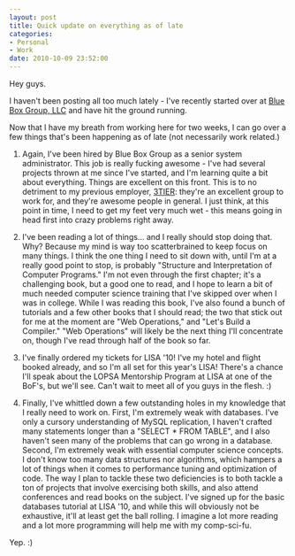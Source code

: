 ```yaml
---
layout: post
title: Quick update on everything as of late
categories:
- Personal
- Work
date: 2010-10-09 23:52:00
---
```


Hey guys.

I haven't been posting all too much lately - I've recently started over at
[Blue Box Group, LLC] and have hit the ground running.

Now that I have my breath from working here for two weeks, I can go over a few
things that's been happening as of late (not necessarily work related.)

1. Again, I've been hired by Blue Box Group as a senior system administrator.
This job is really fucking awesome - I've had several projects thrown at me
since I've started, and I'm learning quite a bit about everything. Things
are excellent on this front. This is to no detriment to my previous employer,
[3TIER]: they're an excellent group to work for, and they're awesome people
in general.  I just think, at this point in time, I need to get my feet
very much wet - this means going in head first into crazy problems right away.

2. I've been reading a lot of things... and I really should stop doing that.
Why? Because my mind is way too scatterbrained to keep focus on many things.
I think the one thing I need to sit down with, until I'm at a really good
point to stop, is probably "Structure and Interpretation of Computer Programs."
I'm not even through the first chapter; it's a challenging book, but a good one
to read, and I hope to learn a bit of much needed computer science training
that I've skipped over when I was in college.  While I was reading this book,
I've also found a bunch of tutorials and a few other books that I should read;
the two that stick out for me at the moment are "Web Operations," and
"Let's Build a Compiler."  "Web Operations" will likely be the next thing
I'll concentrate on, though I've read through half of the book so far.

3. I've finally ordered my tickets for LISA '10!  I've my hotel and flight
booked already, and so I'm all set for this year's LISA!  There's a chance
I'll speak about the LOPSA Mentorship Program at LISA at one of the BoF's,
but we'll see.  Can't wait to meet all of you guys in the flesh. :)

4. Finally, I've whittled down a few outstanding holes in my knowledge that
I really need to work on.  First, I'm extremely weak with databases. I've
only a cursory understanding of MySQL replication, I haven't crafted many
statements longer than a "SELECT * FROM TABLE", and I also haven't seen many
of the problems that can go wrong in a database.  Second, I'm extremely weak
with essential computer science concepts.  I don't know too many data
structures nor algorithms, which hampers a lot of things when it comes to
performance tuning and optimization of code.  The way I plan to tackle these
two deficiencies is to both tackle a ton of projects that involve exercising
both skills, and also attend conferences and read books on the subject.
I've signed up for the basic databases tutorial at LISA '10, and while this
will obviously not be exhaustive, it'll at least get the ball rolling. I
imagine a lot more reading and a lot more programming will help me with
my comp-sci-fu.

Yep. :)

[Blue Box Group, LLC]: http://blueboxgrp.com
[3TIER]: http://3tier.com
